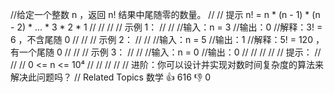 //给定一个整数 n ，返回 n! 结果中尾随零的数量。 
//
// 提示 n! = n * (n - 1) * (n - 2) * ... * 3 * 2 * 1 
//
// 
//
// 示例 1： 
//
// 
//输入：n = 3
//输出：0
//解释：3! = 6 ，不含尾随 0
// 
//
// 示例 2： 
//
// 
//输入：n = 5
//输出：1
//解释：5! = 120 ，有一个尾随 0
// 
//
// 示例 3： 
//
// 
//输入：n = 0
//输出：0
// 
//
// 
//
// 提示： 
//
// 
// 0 <= n <= 10⁴ 
// 
//
// 
//
// 进阶：你可以设计并实现对数时间复杂度的算法来解决此问题吗？ 
// Related Topics 数学 👍 616 👎 0

